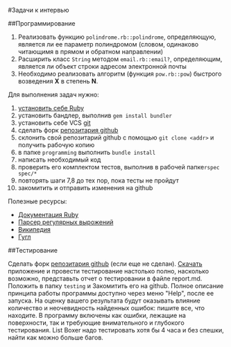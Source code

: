 #Задачи к интервью

##Программирование

1. Реализовать функцию `polindrome.rb::polindrome`, определяющую, является ли ее параметр полиндромом (словом, одинаково читающимя в прямом и обратном направлении)
2. Расширить класс `String` методом `email.rb::email?`, определяющим, является ли объект строки адресом электронной почты
3. Необходимо реализовать алгоритм (функция `pow.rb::pow`) быстрого возведения **Х** в степень **N**.

Для выполнения задач нужно:

 1. [установить себе Ruby](http://rubyinstaller.org/)
 2. установить бандлер, выполнив `gem install bundler`
 2. установить себе VCS [git](http://git-scm.com/book/ru/%D0%92%D0%B2%D0%B5%D0%B4%D0%B5%D0%BD%D0%B8%D0%B5-%D0%A3%D1%81%D1%82%D0%B0%D0%BD%D0%BE%D0%B2%D0%BA%D0%B0-Git)
 2. сделать форк [репозитария github](https://github.com/CodersGang/interview_stuff)
 2. склонить свой репозитарий github с помощью `git clone <addr>` и получить рабочую копию
 3. в папке `programming` выполнить `bundle install` 
 4. написать необходимый код
 5. проверить его комплектом тестов, выполнив в рабочей папке`rspec spec/*`
 6. повторять шаги 7,8 до тех пор, пока тесты не пройдут
 7. закомитить и отправить изменения на github

Полезные ресурсы:

- [Документация Ruby](https://www.ruby-lang.org/ru/)
- [Парсер регулярных вырожений](http://rubular.com/)
- [Википедия](http://ru.wikipedia.org/)
- [Гугл](http://www.google.ru)

##Тестирование

Сделать форк [репозитария github](https://github.com/CodersGang/interview_stuff) (если еще не сделан).
[Скачать](https://drive.google.com/file/d/0B0Caf_UuM62TRjF0WlVGbkp0dGs/edit?usp=sharing) приложение и провести тестирование настолько полно, насколько возможно, представьть отчет о тестировании в файле report.md. Положить в папку `testing` и Закомитить его на github.
Полное описание принципа работы программы доступно через меню "Help", после ее запуска.
На оценку вашего результата будут оказывать влияние количество и неочевидность найденных ошибок: пишите все, что находите. В программу включены как ошибки, лежащие на поверхности, так и требующие внимательного и глубокого тестирования.
List Boxer надо тестировать хотя бы 4 часа и без спешки, найти как можно больше багов.
